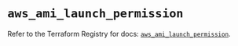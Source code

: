 # `aws_ami_launch_permission`

Refer to the Terraform Registry for docs: [`aws_ami_launch_permission`](https://registry.terraform.io/providers/hashicorp/aws/5.79.0/docs/resources/ami_launch_permission).
